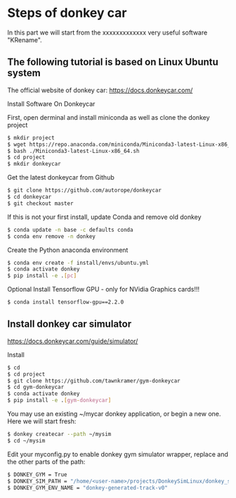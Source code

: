 ﻿# Steps of donkey car
In this part we will start from the xxxxxxxxxxxxx very useful software "KRename".

## The following tutorial is based on Linux Ubuntu system


The official website of donkey car:
https://docs.donkeycar.com/

Install Software On Donkeycar



First, open derminal and install miniconda as well as clone the donkey project

```sh
$ mkdir project
$ wget https://repo.anaconda.com/miniconda/Miniconda3-latest-Linux-x86_64.sh
$ bash ./Miniconda3-latest-Linux-x86_64.sh
$ cd project
$ mkdir donkeycar
```

Get the latest donkeycar from Github

```sh
$ git clone https://github.com/autorope/donkeycar
$ cd donkeycar
$ git checkout master
```
If this is not your first install, update Conda and remove old donkey

```sh
$ conda update -n base -c defaults conda
$ conda env remove -n donkey
```
Create the Python anaconda environment

```sh
$ conda env create -f install/envs/ubuntu.yml
$ conda activate donkey
$ pip install -e .[pc]
```
Optional Install Tensorflow GPU - only for NVidia Graphics cards!!!

```sh
$ conda install tensorflow-gpu==2.2.0
```


## Install donkey car simulator
https://docs.donkeycar.com/guide/simulator/

Install

```sh
$ cd
$ cd project
$ git clone https://github.com/tawnkramer/gym-donkeycar
$ cd gym-donkeycar
$ conda activate donkey
$ pip install -e .[gym-donkeycar]

```

You may use an existing ~/mycar donkey application, or begin a new one. Here we will start fresh:

```sh
$ donkey createcar --path ~/mysim
$ cd ~/mysim

```
Edit your myconfig.py to enable donkey gym simulator wrapper, replace <user-name> and the other parts of the path:

```sh
$ DONKEY_GYM = True
$ DONKEY_SIM_PATH = "/home/<user-name>/projects/DonkeySimLinux/donkey_sim.x86_64"
$ DONKEY_GYM_ENV_NAME = "donkey-generated-track-v0"
```
